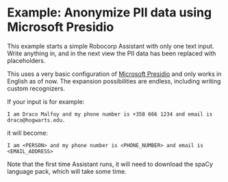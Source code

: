 #  Example: Anonymize PII data using Microsoft Presidio

This example starts a simple Robocorp Assistant with only one text input. Write anything in,
and in the next view the PII data has been replaced with placeholders.

This uses a very basic configuration of [Microsoft Presidio](https://microsoft.github.io/presidio/)
and only works in English as of now. The expansion possibilities are endless, including writing
custom recognizers.

If your input is for example:

`I am Draco Malfoy and my phone number is +358 666 1234 and email is draco@hogwarts.edu.`

it will become:

`I am <PERSON> and my phone number is <PHONE_NUMBER> and email is <EMAIL_ADDRESS>`

Note that the first time Assistant runs, it will need to download the spaCy language pack,
which will take some time.
